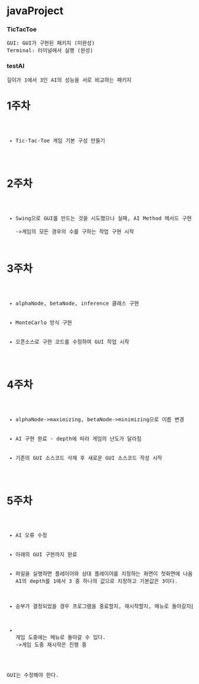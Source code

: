 # javaProject

### TicTacToe
<pre>
GUI: GUI가 구현된 패키지 (미완성)
Terminal: 터미널에서 실행 (완성)
</pre>

### testAI
<pre>
깊이가 1에서 3인 AI의 성능을 서로 비교하는 패키지
</pre>

# 1주차
<pre>
<ul>
  <li>Tic-Tac-Toe 게임 기본 구성 만들기</li>
</ul>
</pre>

# 2주차
<pre>
<ul>
  <li>Swing으로 GUI를 만드는 것을 시도했으나 실패, AI Method 메서드 구현 시작</li>
->게임의 모든 경우의 수를 구하는 작업 구현 시작
</ul>
</pre>

# 3주차
<pre>
<ul>
  <li>alphaNode, betaNode, inference 클래스 구현</li>
  <li>MonteCarlo 방식 구현</li>
  <li>오픈소스로 구한 코드를 수정하여 GUI 작업 시작</li>
</ul>
</pre>

# 4주차
<pre>
<ul>
  <li>alphaNode->maximizing, betaNode->minimizing으로 이름 변경</li>
  <li>AI 구현 완료 - depth에 따라 게임의 난도가 달라짐</li>
  <li>기존의 GUI 소스코드 삭제 후 새로운 GUI 소스코드 작성 시작</li>
</ul>
</pre>

# 5주차
<pre>
<ul>
  <li>AI 오류 수정</li>
  <li>아래의 GUI 구현까지 완료</li>
  <li>파일을 실행하면 플레이어와 상대 플레이어를 지정하는 화면이 첫화면에 나옴
AI의 depth를 1에서 3 중 하나의 값으로 지정하고 기본값은 3이다.
  </li>
  <li>승부가 결정되었을 경우 프로그램을 종료할지, 재시작할지, 메뉴로 돌아갈지를 정한다.
  </li>
  <li>
게임 도중에는 메뉴로 돌아갈 수 있다.
->게임 도중 재시작은 진행 중
  </li>
</ul>
GUI는 수정해야 한다.
</pre>
